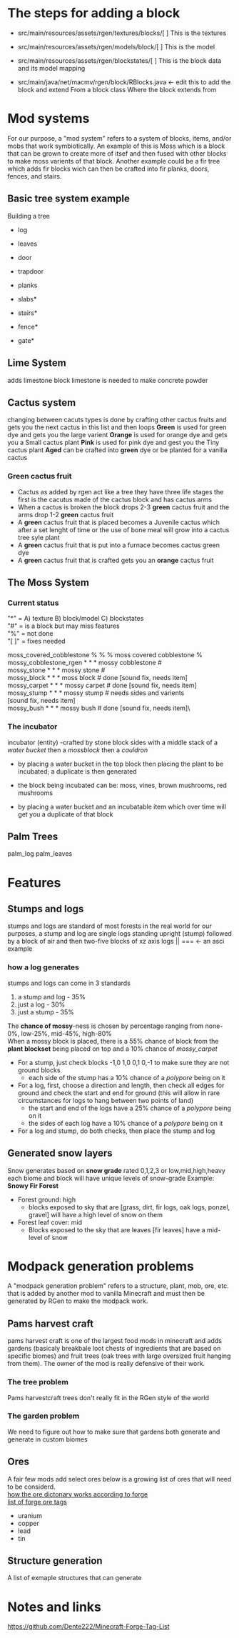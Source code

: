# The steps for adding a block
- src/main/resources/assets/rgen/textures/blocks/[ ]
This is the textures

- src/main/resources/assets/rgen/models/block/[ ]
This is the model

- src/main/resources/assets/rgen/blockstates/[ ]
This is the block data and its model mapping 

- src/main/java/net/macmv/rgen/block/RBlocks.java <- edit this to add the block and extend From a block class
Where the block extends from

# Mod systems
For our purpose, a "mod system" refers to a system of blocks, items, and/or mobs that work symbiotically. An example of this is Moss which is a block that can be grown to create more of itsef and then fused with other blocks to make moss varients of that block. Another example could be a fir tree which adds fir blocks wich can then be crafted into fir planks, doors, fences, and stairs. 

## Basic tree system example
Building a tree
 - log
 - leaves
 - door
 - trapdoor
 - planks

 - slabs*
 - stairs*
 - fence*
 - gate*

## Lime System
adds limestone block
limestone is needed to make concrete powder
## Cactus system
changing between cacuts types is done by crafting other cactus fruits and gets you the next cactus in this list and then loops
**Green** is used for green dye and gets you the large varient
**Orange** is used for orange dye and gets you a Small cactus plant
**Pink** is used for pink dye and gest you the Tiny cactus plant
**Aged** can be crafted into **green** dye or be planted for a vanilla cactus 

### Green cactus fruit
- Cactus as added by rgen act like a tree they have three life stages the first is the cacutus made of the cactus block and has cactus arms 
- When a cactus is broken the block drops 2-3 **green** cactus fruit and the arms drop 1-2 **green** cactus fruit
- A **green** cactus fruit that is placed becomes a Juvenile cactus which after a set lenght of time or the use of bone meal will grow into a cactus tree syle plant
- A **green** cactus fruit that is put into a furnace becomes cactus green dye 
- A **green** cactus fruit that is crafted gets you an **orange** cactus fruit




## The Moss System
### Current status
"*" = A) texture B) block/model C) blockstates\
"#" = is a block but may miss features\
"%" = not done\
"[ ]" = fixes needed

moss_covered_cobblestone % % % moss covered cobblestone   %\
mossy_cobblestone_rgen * * * mossy cobblestone            #\
mossy_stone * * * mossy stone                             #\
mossy_block * * * moss block                              # done [sound fix, needs item]\
mossy_carpet * * * mossy carpet                           # done [sound fix, needs item]\
mossy_stump * * * mossy stump                             # needs sides and varients \
                                                            [sound fix, needs item]\
mossy_bush * * * mossy bush                               # done [sound fix, needs item]\

### The incubator
incubator (entity)
-crafted by stone block sides with a middle stack of a _water bucket_ then a _mossblock_ then a _cauldron_ 

- by placing a water bucket in the top block then placing the plant to be incubated; a duplicate is then generated

- the block being incubated can be: moss, vines, brown mushrooms, red mushrooms

- by placing a water bucket and an incubatable item which over time will get you a duplicate of that block
## Palm Trees
palm_log 
palm_leaves 

# Features

## Stumps and logs
stumps and logs are standard of most forests in the real world for our purposes, a stump and log are single logs standing upright (stump) followed by a block of air and then two-five blocks of xz axis logs
||  ===  <- an asci example

### how a log generates
stumps and logs can come in 3 standards 
1) a stump and log - 35%
2) just a log - 30%
3) just a stump - 35%

The **chance of mossy**-ness is chosen by percentage ranging from none-0%, low-25%, mid-45%, high-80%\
When a mossy block is placed, there is a 55% chance of block from the **plant blockset** being placed on top and a 10% chance of _mossy_carpet_

- For a stump, just check blocks -1,0 1,0 0,1 0,-1 to make sure they are not ground blocks
  - each side of the stump has a 10% chance of a _polypore_ being on it
- For a log, first, choose a direction and length, then check all edges for ground and check the start and end for ground (this will allow in rare circumstances for logs to hang between two points of land)
  - the start and end of the logs have a 25% chance of a _polypore_ being on it
  - the sides of each log have a 10% chance of a _polypore_ being on it
- For a log and stump, do both checks, then place the stump and log


## Generated snow layers
Snow generates based on **snow grade** rated 0,1,2,3 or low,mid,high,heavy 
each biome and block will have unique levels of snow-grade
Example:
**Snowy Fir Forest**
- Forest ground: high
    - blocks exposed to sky that are [grass, dirt, fir logs, oak logs, ponzel, gravel] will have a high level of snow on them
- Forest leaf cover: mid
    - Blocks exposed to the sky that are leaves [fir leaves] have a mid-level of snow 

# Modpack generation problems
A "modpack generation problem" refers to a structure, plant, mob, ore, etc. that is added by another mod to vanilla Minecraft and must then be generated by RGen to make the modpack work. 

## Pams harvest craft
pams harvest craft is one of the largest food mods in minecraft and adds gardens (basicaly breakbale loot chests of ingredients that are based on specific biomes) and fruit trees (oak trees with large oversized fruit hanging from them). The owner of the mod is really defensive of their work.

### The tree problem
Pams harvestcraft trees don't really fit in the RGen style of the world

### The garden problem
We need to figure out how to make sure that gardens both generate and generate in custom biomes

## Ores
A fair few mods add select ores below is a growing list of ores that will need to be considerd.\
[how the ore dictonary works according to forge](https://docs.minecraftforge.net/en/1.12.x/utilities/oredictionary/)\
[list of forge ore tags](https://github.com/Dente222/Minecraft-Forge-Tag-List/blob/master/ores.txt)
- uranium
- copper
- lead
- tin




## Structure generation
A list of exmaple structures that can generate 



# Notes and links
https://github.com/Dente222/Minecraft-Forge-Tag-List

